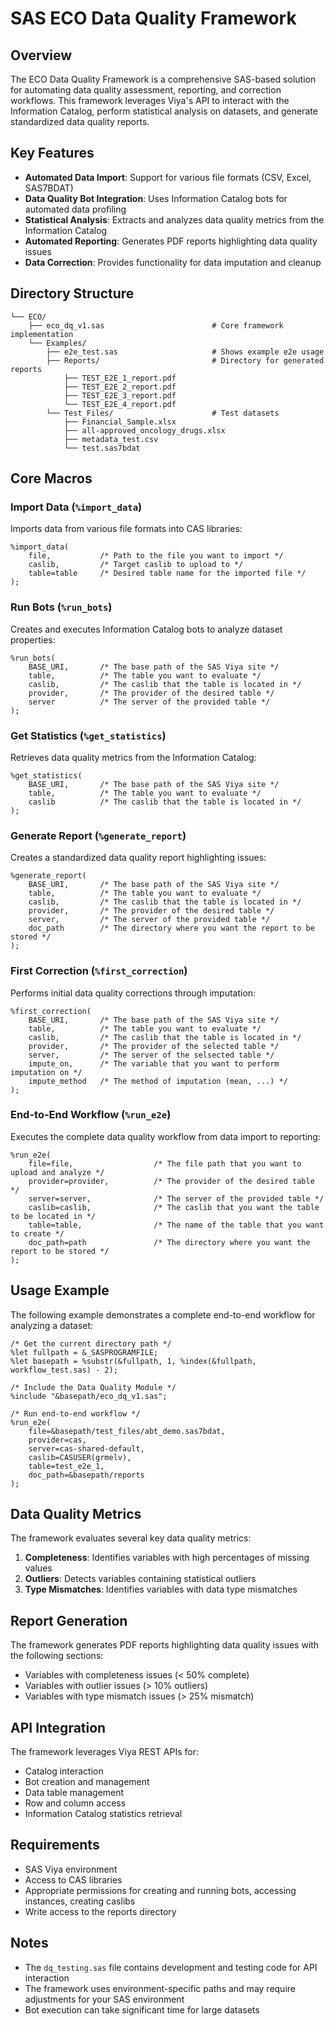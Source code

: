 # SAS ECO Data Quality Framework

## Overview

The ECO Data Quality Framework is a comprehensive SAS-based solution for automating data quality assessment, reporting, and correction workflows. This framework leverages Viya's API to interact with the Information Catalog, perform statistical analysis on datasets, and generate standardized data quality reports.

## Key Features

- **Automated Data Import**: Support for various file formats (CSV, Excel, SAS7BDAT)
- **Data Quality Bot Integration**: Uses Information Catalog bots for automated data profiling
- **Statistical Analysis**: Extracts and analyzes data quality metrics from the Information Catalog
- **Automated Reporting**: Generates PDF reports highlighting data quality issues
- **Data Correction**: Provides functionality for data imputation and cleanup

## Directory Structure

```
└── ECO/
    ├── eco_dq_v1.sas                        # Core framework implementation
    └── Examples/
        ├── e2e_test.sas                     # Shows example e2e usage
        ├── Reports/                         # Directory for generated reports
            ├── TEST_E2E_1_report.pdf
            ├── TEST_E2E_2_report.pdf
            ├── TEST_E2E_3_report.pdf
            └── TEST_E2E_4_report.pdf
        └── Test_Files/                      # Test datasets
            ├── Financial_Sample.xlsx
            ├── all-approved_oncology_drugs.xlsx
            ├── metadata_test.csv
            └── test.sas7bdat
```

## Core Macros

### Import Data (`%import_data`)

Imports data from various file formats into CAS libraries:

```sas
%import_data(
    file,           /* Path to the file you want to import */
    caslib,         /* Target caslib to upload to */
    table=table     /* Desired table name for the imported file */
);
```

### Run Bots (`%run_bots`)

Creates and executes Information Catalog bots to analyze dataset properties:

```sas
%run_bots(
    BASE_URI,       /* The base path of the SAS Viya site */
    table,          /* The table you want to evaluate */
    caslib,         /* The caslib that the table is located in */
    provider,       /* The provider of the desired table */
    server          /* The server of the provided table */
);
```

### Get Statistics (`%get_statistics`)

Retrieves data quality metrics from the Information Catalog:

```sas
%get_statistics(
    BASE_URI,       /* The base path of the SAS Viya site */
    table,          /* The table you want to evaluate */
    caslib          /* The caslib that the table is located in */
);
```

### Generate Report (`%generate_report`)

Creates a standardized data quality report highlighting issues:

```sas
%generate_report(
    BASE_URI,       /* The base path of the SAS Viya site */
    table,          /* The table you want to evaluate */
    caslib,         /* The caslib that the table is located in */
    provider,       /* The provider of the desired table */
    server,         /* The server of the provided table */
    doc_path        /* The directory where you want the report to be stored */
);
```

### First Correction (`%first_correction`)

Performs initial data quality corrections through imputation:

```sas
%first_correction(
    BASE_URI,       /* The base path of the SAS Viya site */
    table,          /* The table you want to evaluate */
    caslib,         /* The caslib that the table is located in */
    provider,       /* The provider of the selected table */
    server,         /* The server of the selsected table */
    impute_on,      /* The variable that you want to perform imputation on */
    impute_method   /* The method of imputation (mean, ...) */
);
```

### End-to-End Workflow (`%run_e2e`)

Executes the complete data quality workflow from data import to reporting:

```sas
%run_e2e(
    file=file,                  /* The file path that you want to upload and analyze */
    provider=provider,          /* The provider of the desired table */
    server=server,              /* The server of the provided table */
    caslib=caslib,              /* The caslib that you want the table to be located in */
    table=table,                /* The name of the table that you want to create */
    doc_path=path               /* The directory where you want the report to be stored */
);
```

## Usage Example

The following example demonstrates a complete end-to-end workflow for analyzing a dataset:

```sas
/* Get the current directory path */
%let fullpath = &_SASPROGRAMFILE;
%let basepath = %substr(&fullpath, 1, %index(&fullpath, workflow_test.sas) - 2);

/* Include the Data Quality Module */
%include "&basepath/eco_dq_v1.sas";

/* Run end-to-end workflow */
%run_e2e(
    file=&basepath/test_files/abt_demo.sas7bdat,
    provider=cas,
    server=cas-shared-default,
    caslib=CASUSER(grmelv),
    table=test_e2e_1,
    doc_path=&basepath/reports
);
```

## Data Quality Metrics

The framework evaluates several key data quality metrics:

1. **Completeness**: Identifies variables with high percentages of missing values
2. **Outliers**: Detects variables containing statistical outliers
3. **Type Mismatches**: Identifies variables with data type mismatches

## Report Generation

The framework generates PDF reports highlighting data quality issues with the following sections:

- Variables with completeness issues (< 50% complete)
- Variables with outlier issues (> 10% outliers)
- Variables with type mismatch issues (> 25% mismatch)

## API Integration

The framework leverages Viya REST APIs for:

- Catalog interaction
- Bot creation and management
- Data table management
- Row and column access
- Information Catalog statistics retrieval

## Requirements

- SAS Viya environment
- Access to CAS libraries
- Appropriate permissions for creating and running bots, accessing instances, creating caslibs
- Write access to the reports directory

## Notes

- The `dq_testing.sas` file contains development and testing code for API interaction
- The framework uses environment-specific paths and may require adjustments for your SAS environment
- Bot execution can take significant time for large datasets

